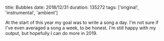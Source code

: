 title: Bubbles
date: 2018/12/31
duration: 135272
tags: ['original', 'instrumental', 'ambient']

At the start of this year my goal was to write a song a day. I'm not sure if I've even averaged a song a week, to be honest. I'm still happy with my output, but hopefully I can do more in 2019.